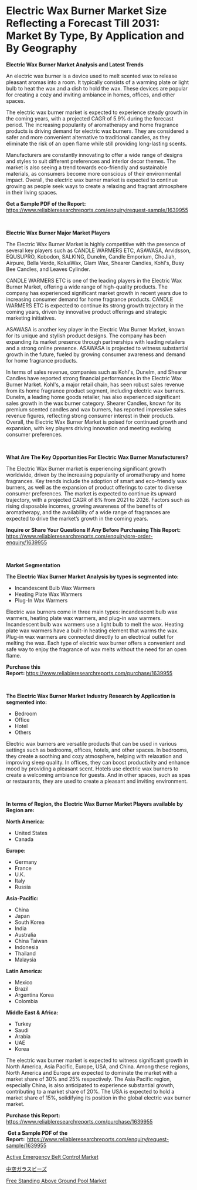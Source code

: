 <p><h1>Electric Wax Burner Market Size Reflecting a Forecast Till 2031: Market By Type, By Application and By Geography</h1></p><p><strong>Electric Wax Burner Market Analysis and Latest Trends</strong></p>
<p><p>An electric wax burner is a device used to melt scented wax to release pleasant aromas into a room. It typically consists of a warming plate or light bulb to heat the wax and a dish to hold the wax. These devices are popular for creating a cozy and inviting ambiance in homes, offices, and other spaces.</p><p>The electric wax burner market is expected to experience steady growth in the coming years, with a projected CAGR of 5.9% during the forecast period. The increasing popularity of aromatherapy and home fragrance products is driving demand for electric wax burners. They are considered a safer and more convenient alternative to traditional candles, as they eliminate the risk of an open flame while still providing long-lasting scents.</p><p>Manufacturers are constantly innovating to offer a wide range of designs and styles to suit different preferences and interior decor themes. The market is also seeing a trend towards eco-friendly and sustainable materials, as consumers become more conscious of their environmental impact. Overall, the electric wax burner market is expected to continue growing as people seek ways to create a relaxing and fragrant atmosphere in their living spaces.</p></p>
<p><strong>Get a Sample PDF of the Report:&nbsp;</strong> <a href="https://www.reliableresearchreports.com/enquiry/request-sample/1639955">https://www.reliableresearchreports.com/enquiry/request-sample/1639955</a></p>
<p>&nbsp;</p>
<p><strong>Electric Wax Burner Major Market Players</strong></p>
<p><p>The Electric Wax Burner Market is highly competitive with the presence of several key players such as CANDLE WARMERS ETC, ASAWASA, Arvidsson, EQUSUPRO, Kobodon, SALKING, Dunelm, Candle Emporium, ChoJiah, Airpure, Bella Verde, KoluaWax, Glam Wax, Shearer Candles, Kohl's, Busy Bee Candles, and Leaves Cylinder.</p><p>CANDLE WARMERS ETC is one of the leading players in the Electric Wax Burner Market, offering a wide range of high-quality products. The company has experienced significant market growth in recent years due to increasing consumer demand for home fragrance products. CANDLE WARMERS ETC is expected to continue its strong growth trajectory in the coming years, driven by innovative product offerings and strategic marketing initiatives.</p><p>ASAWASA is another key player in the Electric Wax Burner Market, known for its unique and stylish product designs. The company has been expanding its market presence through partnerships with leading retailers and a strong online presence. ASAWASA is projected to witness substantial growth in the future, fueled by growing consumer awareness and demand for home fragrance products.</p><p>In terms of sales revenue, companies such as Kohl's, Dunelm, and Shearer Candles have reported strong financial performances in the Electric Wax Burner Market. Kohl's, a major retail chain, has seen robust sales revenue from its home fragrance product segment, including electric wax burners. Dunelm, a leading home goods retailer, has also experienced significant sales growth in the wax burner category. Shearer Candles, known for its premium scented candles and wax burners, has reported impressive sales revenue figures, reflecting strong consumer interest in their products. Overall, the Electric Wax Burner Market is poised for continued growth and expansion, with key players driving innovation and meeting evolving consumer preferences.</p></p>
<p>&nbsp;</p>
<p><strong>What Are The Key Opportunities For Electric Wax Burner Manufacturers?</strong></p>
<p><p>The Electric Wax Burner market is experiencing significant growth worldwide, driven by the increasing popularity of aromatherapy and home fragrances. Key trends include the adoption of smart and eco-friendly wax burners, as well as the expansion of product offerings to cater to diverse consumer preferences. The market is expected to continue its upward trajectory, with a projected CAGR of 8% from 2021 to 2026. Factors such as rising disposable incomes, growing awareness of the benefits of aromatherapy, and the availability of a wide range of fragrances are expected to drive the market’s growth in the coming years.</p></p>
<p><strong>Inquire or Share Your Questions If Any Before Purchasing This Report:</strong> <a href="https://www.reliableresearchreports.com/enquiry/pre-order-enquiry/1639955">https://www.reliableresearchreports.com/enquiry/pre-order-enquiry/1639955</a></p>
<p>&nbsp;</p>
<p><strong>Market Segmentation</strong></p>
<p><strong>The Electric Wax Burner Market Analysis by types is segmented into:</strong></p>
<p><ul><li>Incandescent Bulb Wax Warmers</li><li>Heating Plate Wax Warmers</li><li>Plug-In Wax Warmers</li></ul></p>
<p><p>Electric wax burners come in three main types: incandescent bulb wax warmers, heating plate wax warmers, and plug-in wax warmers. Incandescent bulb wax warmers use a light bulb to melt the wax. Heating plate wax warmers have a built-in heating element that warms the wax. Plug-in wax warmers are connected directly to an electrical outlet for melting the wax. Each type of electric wax burner offers a convenient and safe way to enjoy the fragrance of wax melts without the need for an open flame.</p></p>
<p><strong>Purchase this Report:&nbsp;</strong><a href="https://www.reliableresearchreports.com/purchase/1639955">https://www.reliableresearchreports.com/purchase/1639955</a></p>
<p>&nbsp;</p>
<p><strong>The Electric Wax Burner Market Industry Research by Application is segmented into:</strong></p>
<p><ul><li>Bedroom</li><li>Office</li><li>Hotel</li><li>Others</li></ul></p>
<p><p>Electric wax burners are versatile products that can be used in various settings such as bedrooms, offices, hotels, and other spaces. In bedrooms, they create a soothing and cozy atmosphere, helping with relaxation and improving sleep quality. In offices, they can boost productivity and enhance mood by providing a pleasant scent. Hotels use electric wax burners to create a welcoming ambiance for guests. And in other spaces, such as spas or restaurants, they are used to create a pleasant and inviting environment.</p></p>
<p>&nbsp;</p>
<p><strong>In terms of Region, the Electric Wax Burner Market Players available by Region are:</strong></p>
<p>
    <p> <strong> North America: </strong>
        <ul>
            <li>United States</li>
            <li>Canada</li>
        </ul>
        </p> 
    <p> <strong> Europe: </strong>
        <ul>
            <li>Germany</li>
            <li>France</li>
            <li>U.K.</li>
            <li>Italy</li>
            <li>Russia</li>
        </ul>
        </p> 
    <p> <strong> Asia-Pacific: </strong>
        <ul>
            <li>China</li>
            <li>Japan</li>
            <li>South Korea</li>
            <li>India</li>
            <li>Australia</li>
            <li>China Taiwan</li>
            <li>Indonesia</li>
            <li>Thailand</li>
            <li>Malaysia</li>
        </ul>
        </p> 
    <p> <strong> Latin America: </strong>
        <ul>
            <li>Mexico</li>
            <li>Brazil</li>
            <li>Argentina Korea</li>
            <li>Colombia</li>
        </ul>
        </p> 
    <p> <strong> Middle East & Africa: </strong>
        <ul>
            <li>Turkey</li>
            <li>Saudi</li>
            <li>Arabia</li>
            <li>UAE</li>
            <li>Korea</li>
        </ul>
    </p>
    </p>
<p><p>The electric wax burner market is expected to witness significant growth in North America, Asia Pacific, Europe, USA, and China. Among these regions, North America and Europe are expected to dominate the market with a market share of 30% and 25% respectively. The Asia Pacific region, especially China, is also anticipated to experience substantial growth, contributing to a market share of 20%. The USA is expected to hold a market share of 15%, solidifying its position in the global electric wax burner market.</p></p>
<p><strong>Purchase this Report: </strong><a href="https://www.reliableresearchreports.com/purchase/1639955">https://www.reliableresearchreports.com/purchase/1639955</a></p>
<p>&nbsp;<strong>Get a Sample PDF of the Report:&nbsp;&nbsp;</strong><a href="https://www.reliableresearchreports.com/enquiry/request-sample/1639955">https://www.reliableresearchreports.com/enquiry/request-sample/1639955</a></p>
<p><strong></strong></p>
<p><p><a href="https://meowing-lemming-dd3.notion.site/Active-Emergency-Belt-Control-Market-Size-Growth-Outlook-from-2024-to-2031-projecting-at-Market-s--d8df7cef0e4a4e83a0cee4973c43a801">Active Emergency Belt Control Market</a></p><p><a href="https://github.com/mohamedbakry57/Market-Research-Report-List-3/blob/main/92313896815.md">中空ガラスビーズ</a></p><p><a href="https://github.com/JameTravis/Market-Research-Report-List-4/blob/main/free-standing-above-ground-pool-market.md">Free Standing Above Ground Pool Market</a></p></p>
